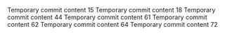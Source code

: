 Temporary commit content 15
Temporary commit content 18
Temporary commit content 44
Temporary commit content 61
Temporary commit content 62
Temporary commit content 64
Temporary commit content 72
